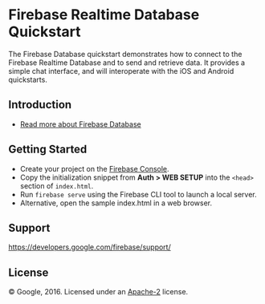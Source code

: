 Firebase Realtime Database Quickstart
=============================

The Firebase Database quickstart demonstrates how to connect to the Firebase Realtime Database and
to send and retrieve data. It provides a simple chat interface, and will interoperate with the iOS and
Android quickstarts.

Introduction
------------

- [Read more about Firebase Database](https://developers.google.com/firebase)

Getting Started
---------------

- Create your project on the [Firebase Console](http://g.co/firebase).
- Copy the initialization snippet from **Auth > WEB SETUP** into the `<head>` section of `index.html`.
- Run `firebase serve` using the Firebase CLI tool to launch a local server.
- Alternative, open the sample index.html in a web browser.

Support
-------

https://developers.google.com/firebase/support/

License
-------

© Google, 2016. Licensed under an [Apache-2](../LICENSE) license.
